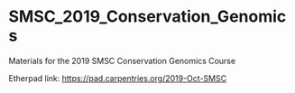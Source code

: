 # SMSC_2019_Conservation_Genomics
Materials for the 2019 SMSC Conservation Genomics Course

Etherpad link: https://pad.carpentries.org/2019-Oct-SMSC
